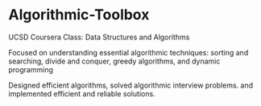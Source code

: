 # Algorithmic-Toolbox
UCSD Coursera Class: Data Structures and Algorithms

Focused on understanding essential algorithmic techniques: sorting and searching, divide and conquer, greedy algorithms, and dynamic programming

Designed efficient algorithms, solved algorithmic interview problems. and implemented efficient and reliable solutions.
